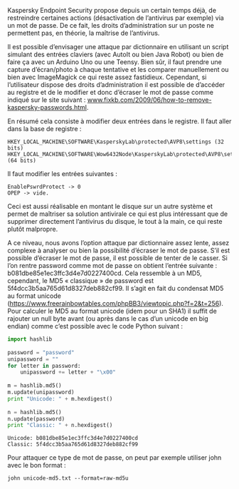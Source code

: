 Kaspersky Endpoint Security propose depuis un certain temps déjà, de restreindre certaines actions (désactivation de l’antivirus par exemple) via un mot de passe. De ce fait, les droits d’administration sur un poste ne permettent pas, en théorie, la maîtrise de l’antivirus.

Il est possible d’envisager une attaque par dictionnaire en utilisant un script simulant des entrées claviers (avec AutoIt ou bien Java Robot) ou bien de faire ça avec un Arduino Uno ou une Teensy. Bien sûr, il faut prendre une capture d’écran/photo à chaque tentative et les comparer manuellement ou bien avec ImageMagick ce qui reste assez fastidieux. Cependant, si l’utilisateur dispose des droits d’administration il est possible de d’accéder au registre et de le modifier et donc d’écraser le mot de passe comme indiqué sur le site suivant : www.fixkb.com/2009/06/how-to-remove-kaspersky-passwords.html.

En résumé cela consiste à modifier deux entrées dans le registre. Il faut aller dans la base de registre : 

```
HKEY_LOCAL_MACHINE\SOFTWARE\KasperskyLab\protected\AVP8\settings (32 bits)
HKEY_LOCAL_MACHINE\SOFTWARE\Wow6432Node\KasperskyLab\protected\AVP8\settings (64 bits)
```

Il faut modifier les entrées suivantes : 
```
EnablePswrdProtect -> 0
OPEP -> vide.
```

Ceci est aussi réalisable en montant le disque sur un autre système et permet de maîtriser sa solution antivirale ce qui est plus intéressant que de supprimer directement l’antivirus du disque, le tout à la main, ce qui reste plutôt malpropre.

A ce niveau, nous avons l’option attaque par dictionnaire assez lente, assez complexe à analyser ou bien la possibilité d’écraser le mot de passe. S’il est possible d’écraser le mot de passe, il est possible de tenter de le casser. Si l’on rentre password comme mot de passe on obtient l’entrée suivante : b081dbe85e1ec3ffc3d4e7d0227400cd. Cela ressemble à un MD5, cependant, le MD5 « classique » de password est 5f4dcc3b5aa765d61d8327deb882cf99. Il s’agit en fait du condensat MD5 au format unicode (https://www.freerainbowtables.com/phpBB3/viewtopic.php?f=2&t=256). Pour calculer le MD5 au format unicode (idem pour un SHA1) il suffit de rajouter un null byte avant (ou après dans le cas d’un unicode en big endian) comme c’est possible avec le code Python suivant :

```python
import hashlib
 
password = "password"
unipassword = ""
for letter in password:
    unipassword += letter + "\x00"
 
m = hashlib.md5()
m.update(unipassword)
print "Unicode: " + m.hexdigest()
 
n = hashlib.md5()
n.update(password)
print "Classic: " + n.hexdigest()
```
```
Unicode: b081dbe85e1ec3ffc3d4e7d0227400cd
Classic: 5f4dcc3b5aa765d61d8327deb882cf99
```
Pour attaquer ce type de mot de passe, on peut par exemple utiliser john avec le bon format :
```
john unicode-md5.txt --format=raw-md5u
```
